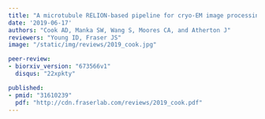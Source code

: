 ```yaml
---
title: "A microtubule RELION-based pipeline for cryo-EM image processing"
date: '2019-06-17'
authors: "Cook AD, Manka SW, Wang S, Moores CA, and Atherton J"
reviewers: "Young ID, Fraser JS"
image: "/static/img/reviews/2019_cook.jpg"

peer-review:
- biorxiv_version: "673566v1"
  disqus: "22xpkty"

published:
- pmid: "31610239"
  pdf: "http://cdn.fraserlab.com/reviews/2019_cook.pdf"
---
```

